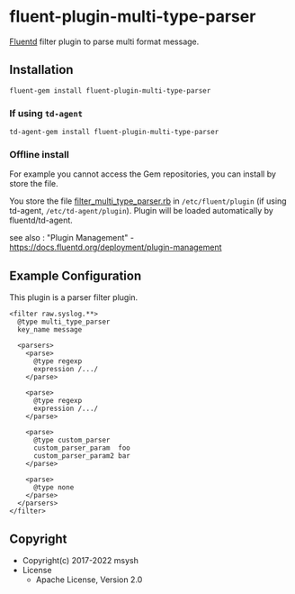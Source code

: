 # fluent-plugin-multi-type-parser

[Fluentd](http://fluentd.org/) filter plugin to parse multi format message.

## Installation

```
fluent-gem install fluent-plugin-multi-type-parser
```

### If using `td-agent`

```
td-agent-gem install fluent-plugin-multi-type-parser
```

### Offline install

For example you cannot access the Gem repositories, you can install by store the file.

You store the file [filter_multi_type_parser.rb](./lib/fluent/plugin/filter_multi_type_parser.rb) in `/etc/fluent/plugin` (if using td-agent, `/etc/td-agent/plugin`). Plugin will be loaded automatically by fluentd/td-agent.

see also : "Plugin Management" - https://docs.fluentd.org/deployment/plugin-management

## Example Configuration

This plugin is a parser filter plugin.

```
<filter raw.syslog.**>
  @type multi_type_parser
  key_name message

  <parsers>
    <parse>
      @type regexp
      expression /.../
    </parse>

    <parse>
      @type regexp
      expression /.../
    </parse>

    <parse>
      @type custom_parser
      custom_parser_param  foo
      custom_parser_param2 bar
    </parse>
    
    <parse>
      @type none
    </parse>
  </parsers>
</filter>
```

## Copyright

* Copyright(c) 2017-2022 msysh
* License
  * Apache License, Version 2.0
